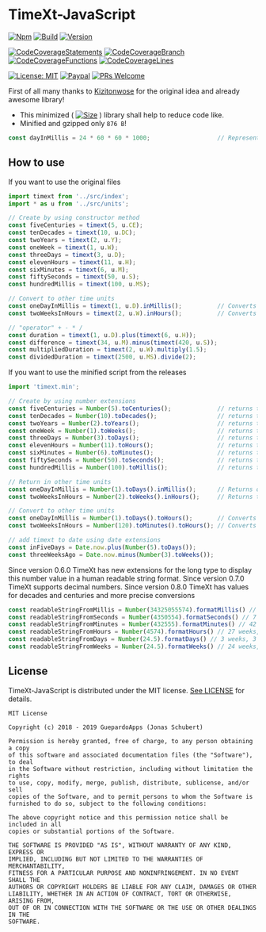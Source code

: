 # TimeXt-JavaScript

[![Npm](https://img.shields.io/badge/npm-getit-red.svg)](https://www.npmjs.com/package/timext-js)
[![Build](https://img.shields.io/badge/build-success-green.svg)](releases/timext-2019-11-01-1.min.js)
[![Version](https://img.shields.io/badge/version-0.8.1-blue.svg)](releases)

[![CodeCoverageStatements](https://img.shields.io/badge/Statements-100-green.svg)](coverage)
[![CodeCoverageBranch](https://img.shields.io/badge/Branch-79-yellow.svg)](coverage)
[![CodeCoverageFunctions](https://img.shields.io/badge/Functions-100-green.svg)](coverage)
[![CodeCoverageLines](https://img.shields.io/badge/Lines-100-green.svg)](coverage)

[![License: MIT](https://img.shields.io/badge/License-MIT-blue.svg)](https://opensource.org/licenses/MIT)
[![Paypal](https://img.shields.io/badge/paypal-donate-blue.svg)](https://www.paypal.me/GuepardoApps)
[![PRs Welcome](https://img.shields.io/badge/PRs-welcome-brightgreen.svg)](http://makeapullrequest.com)

First of all many thanks to [Kizitonwose](https://github.com/kizitonwose/Time) for the original idea and already awesome library!

- This minimized ( [![Size](https://img.shields.io/badge/size-4KB-green.svg)](releases/timext-2019-11-01-1.min.js) ) library shall help to reduce code like.
- Minified and gzipped only `876 B`!

```javascript
const dayInMillis = 24 * 60 * 60 * 1000;                   // Represent a day in milliSeconds
```

## How to use

If you want to use the original files

```javascript
import timext from '../src/index';
import * as u from '../src/units';

// Create by using constructor method
const fiveCenturies = timext(5, u.CE);
const tenDecades = timext(10, u.DC);
const twoYears = timext(2, u.Y);
const oneWeek = timext(1, u.W);
const threeDays = timext(3, u.D);
const elevenHours = timext(11, u.H);
const sixMinutes = timext(6, u.M);
const fiftySeconds = timext(50, u.S);
const hundredMillis = timext(100, u.MS);

// Convert to other time units
const oneDayInMillis = timext(1, u.D).inMillis();          // Converts one day into milliseconds
const twoWeeksInHours = timext(2, u.W).inHours();          // Converts two weeks into hours

// "operator" + - * /
const duration = timext(1, u.D).plus(timext(6, u.H));
const difference = timext(34, u.M).minus(timext(420, u.S));
const multipliedDuration = timext(2, u.W).multiply(1.5);
const dividedDuration = timext(2500, u.MS).divide(2);

```

If you want to use the minified script from the releases

```javascript
import 'timext.min';

// Create by using number extensions
const fiveCenturies = Number(5).toCenturies();             // returns timext(5, u.CE)
const tenDecades = Number(10).toDecades();                 // returns timext(10, u.DC)
const twoYears = Number(2).toYears();                      // returns timext(2, u.Y)
const oneWeek = Number(1).toWeeks();                       // returns timext(1, u.W)
const threeDays = Number(3).toDays();                      // returns timext(3, u.D)
const elevenHours = Number(11).toHours();                  // returns timext(11, u.H)
const sixMinutes = Number(6).toMinutes();                  // returns timext(6, u.M)
const fiftySeconds = Number(50).toSeconds();               // returns timext(50, u.S)
const hundredMillis = Number(100).toMillis();              // returns timext(100, u.MS)

// Return in other time units
const oneDayInMillis = Number(1).toDays().inMillis();      // Returns one day in milliseconds === 24 * 60 * 60 * 1e3
const twoWeeksInHours = Number(2).toWeeks().inHours();     // Returns two weeks in hours === 2 * 7 * 24

// Convert to other time units
const oneDayInMillis = Number(1).toDays().toHours();       // Converts one day into timext(24, u.H)
const twoWeeksInHours = Number(120).toMinutes().toHours(); // Converts 120 hours into timext(2, u.H)

// add timext to date using date extensions
const inFiveDays = Date.now.plus(Number(5).toDays());
const threeWeeksAgo = Date.now.minus(Number(3).toWeeks());

```

Since version 0.6.0 TimeXt has new extensions for the long type to display this number value in a human readable string format.
Since version 0.7.0 TimeXt supports decimal numbers.
Since version 0.8.0 TimeXt has values for decades and centuries and  more precise conversions

```javascript
const readableStringFromMillis = Number(34325055574).formatMillis() // 56 weeks, 5 days, 6 hours, 44 minutes, 15 seconds, 574 milliseconds
const readableStringFromSeconds = Number(4350554).formatSeconds() // 7 weeks, 1 day, 8 hours, 29 minutes, 14 seconds
const readableStringFromMinutes = Number(432555).formatMinutes() // 42 weeks, 6 days, 9 hours, 15 minutes
const readableStringFromHours = Number(4574).formatHours() // 27 weeks, 1 day, 14 hours
const readableStringFromDays = Number(24.5).formatDays() // 3 weeks, 3 days, 12 hours
const readableStringFromWeeks = Number(24.5).formatWeeks() // 24 weeks, 3 days, 12 hours
```

## License

TimeXt-JavaScript is distributed under the MIT license. [See LICENSE](LICENSE.md) for details.

```
MIT License

Copyright (c) 2018 - 2019 GuepardoApps (Jonas Schubert)

Permission is hereby granted, free of charge, to any person obtaining a copy
of this software and associated documentation files (the "Software"), to deal
in the Software without restriction, including without limitation the rights
to use, copy, modify, merge, publish, distribute, sublicense, and/or sell
copies of the Software, and to permit persons to whom the Software is
furnished to do so, subject to the following conditions:

The above copyright notice and this permission notice shall be included in all
copies or substantial portions of the Software.

THE SOFTWARE IS PROVIDED "AS IS", WITHOUT WARRANTY OF ANY KIND, EXPRESS OR
IMPLIED, INCLUDING BUT NOT LIMITED TO THE WARRANTIES OF MERCHANTABILITY,
FITNESS FOR A PARTICULAR PURPOSE AND NONINFRINGEMENT. IN NO EVENT SHALL THE
AUTHORS OR COPYRIGHT HOLDERS BE LIABLE FOR ANY CLAIM, DAMAGES OR OTHER
LIABILITY, WHETHER IN AN ACTION OF CONTRACT, TORT OR OTHERWISE, ARISING FROM,
OUT OF OR IN CONNECTION WITH THE SOFTWARE OR THE USE OR OTHER DEALINGS IN THE
SOFTWARE.
```
